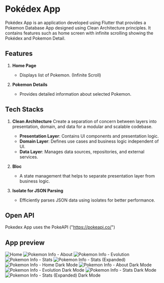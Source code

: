 # Pokédex App

Pokédex App is an application developed using Flutter that provides a Pokemon Database App designed using Clean Architecture principles. It contains features such as home screen with infinite scrolling showing the Pokédex and Pokemon Detail.

## Features

1. **Home Page**
   - Displays list of Pokemon. (Infinite Scroll)

2. **Pokemon Details**
   - Provides detailed information about selected Pokemon.

## Tech Stacks

1. **Clean Architecture**
Create a separation of concern between layers into presentation, domain, and data for a modular and scalable codebase.
   - **Presentation Layer**: Contains UI components and presentation logic.
   - **Domain Layer**: Defines use cases and business logic independent of UI.
   - **Data Layer**: Manages data sources, repositories, and external services.

2. **Bloc**
   - A state management that helps to separate presentation layer from business logic.

3. **Isolate for JSON Parsing**
   - Efficiently parses JSON data using isolates for better performance.

## Open API
Pokedex App uses the PokeAPI ("https://pokeapi.co/")

## App preview
![Home](preview/home.jpeg) 
![Pokemon Info - About](preview/detail_about.jpeg) 
![Pokemon Info - Evolution](preview/detail_evolution.jpeg) 
![Pokemon Info - Stats](preview/detail_stats.jpeg) 
![Pokemon Info - Stats (Expanded)](preview/detail_expanded.jpeg) 
![Pokemon Info - Home Dark Mode](preview/home_dark.jpeg)
![Pokemon Info - About Dark Mode](preview/detail_about_dark.jpeg) 
![Pokemon Info - Evolution Dark Mode](preview/detail_evolution_dark.jpeg) 
![Pokemon Info - Stats Dark Mode](preview/detail_stats_dark.jpeg) 
![Pokemon Info - Stats (Expanded) Dark Mode](preview/detail_expanded_dark.jpeg) 